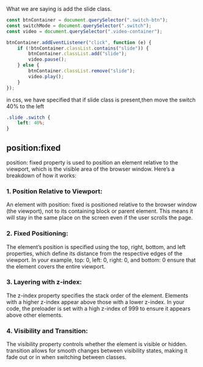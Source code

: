 What we are saying is add the slide class.

```js
const btnContainer = document.querySelector(".switch-btn");
const switchMode = document.querySelector(".switch");
const video = document.querySelector(".video-container");

btnContainer.addEventListener("click", function (e) {
	if (!btnContainer.classList.contains("slide")) {
		btnContainer.classList.add("slide");
		video.pause();
	} else {
		btnContainer.classList.remove("slide");
		video.play();
	}
});
```

in css, we have specified that if slide class is present,then move the switch 40% to the left

```css
.slide .switch {
	left: 40%;
}
```

## position:fixed

position: fixed property is used to position an element relative to the viewport, which is the visible area of the browser window. Here’s a breakdown of how it works:

### 1. Position Relative to Viewport:

An element with position: fixed is positioned relative to the browser window (the viewport), not to its containing block or parent element. This means it will stay in the same place on the screen even if the user scrolls the page.

### 2. Fixed Positioning:

The element’s position is specified using the top, right, bottom, and left properties, which define its distance from the respective edges of the viewport. In your example, top: 0, left: 0, right: 0, and bottom: 0 ensure that the element covers the entire viewport.

### 3. Layering with z-index:

The z-index property specifies the stack order of the element. Elements with a higher z-index appear above those with a lower z-index. In your code, the preloader is set with a high z-index of 999 to ensure it appears above other elements.

### 4. Visibility and Transition:

The visibility property controls whether the element is visible or hidden. transition allows for smooth changes between visibility states, making it fade out or in when switching between classes.
